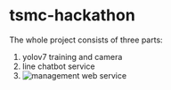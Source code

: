 # tsmc-hackathon
The whole project consists of three parts:
1. yolov7 training and camera
2. line chatbot service
3. ![**management web service**](https://github.com/gnsJhenJie/tsmc_hackathon-web-server)
   
